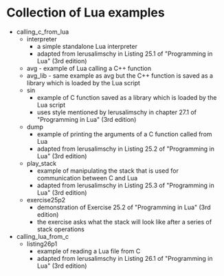 # Collection of Lua examples

* calling_c_from_lua
  * interpreter
    * a simple standalone Lua interpreter
    * adapted from Ierusalimschy in Listing 25.1 of "Programming in Lua" (3rd edition)
  * avg - example of Lua calling a C++ function
  * avg_lib - same example as avg but the C++ function is saved as a library which is loaded by the Lua script
  * sin
    * example of C function saved as a library which is loaded by the Lua script
    * uses style mentioned by Ierusalimschy in chapter 27.1 of "Programming in Lua" (3rd edition)
  * dump
    * example of printing the arguments of a C function called from Lua
    * adapted from Ierusalimschy in Listing 25.2 of "Programming in Lua" (3rd edition)
  * play_stack
    * example of manipulating the stack that is used for communication between C and Lua
    * adapted from Ierusalimschy in Listing 25.3 of "Programming in Lua" (3rd edition)
  * exercise25p2
    * demonstration of Exercise 25.2 of "Programming in Lua" (3rd edition)
    * the exercise asks what the stack will look like after a series of stack operations
* calling_lua_from_c
  * listing26p1
    * example of reading a Lua file from C
	* adapted from Ierusalimschy in Listing 26.1 of "Programming in Lua" (3rd edition)